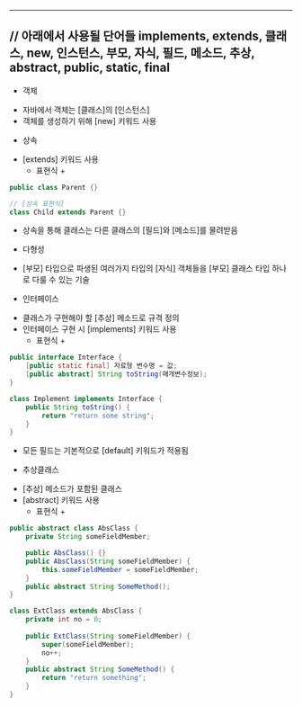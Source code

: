 ---------------------------------
// 아래에서 사용될 단어들
implements, extends, 클래스, new, 인스턴스, 부모, 자식, 필드, 메소드, 추상, abstract, public, static, final
---------------------------------
* 객체
- 자바에서 객체는 [클래스]의 [인스턴스]
- 객체를 생성하기 위해 [new] 키워드 사용

* 상속
- [extends] 키워드 사용
  + 표현식 +
```java
public class Parent {}

// [상속 표현식]
class Child extends Parent {}
```

- 상속을 통해 클래스는 다른 클래스의 [필드]와 [메소드]를 물려받음

* 다형성
- [부모] 타입으로 파생된 여러가지 타입의 [자식] 객체들을 
  [부모] 클래스 타입 하나로 다룰 수 있는 기술

* 인터페이스 
- 클래스가 구현해야 할 [추상] 메소드로 규격 정의
- 인터페이스 구현 시 [implements] 키워드 사용
  + 표현식 +
```java
public interface Interface {
    [public static final] 자료형 변수명 = 값;
    [public abstract] String toString(매개변수정보);
}

class Implement implements Interface {
    public String toString() {
        return "return some string";
    }
}
```
  
- 모든 필드는 기본적으로 [default] 키워드가 적용됨

* 추상클래스
- [추상] 메소드가 포함된 클래스
- [abstract] 키워드 사용
  + 표현식 +
```java
public abstract class AbsClass {
    private String someFieldMember;

    public AbsClass() {}
    public AbsClass(String someFieldMember) {
        this.someFieldMember = someFieldMember;
    }
    public abstract String SomeMethod();
}

class ExtClass extends AbsClass {
    private int no = 0;
    
    public ExtClass(String someFieldMember) {
        super(someFieldMember);
        no++;
    }
    public abstract String SomeMethod() {
        return "return something";
    }
}
```